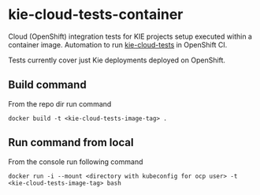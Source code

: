 # kie-cloud-tests-container
Cloud (OpenShift) integration tests for KIE projects setup executed within a container image. Automation to run [kie-cloud-tests](https://github.com/kiegroup/kie-cloud-tests) in OpenShift CI.

Tests currently cover just Kie deployments deployed on OpenShift.

## Build command

From the repo dir run command

`docker build -t <kie-cloud-tests-image-tag> .`

## Run command from local

From the console run following command

`docker run -i --mount <directory with kubeconfig for ocp user> -t <kie-cloud-tests-image-tag> bash`

